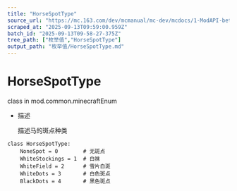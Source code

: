 ```yaml
---
title: "HorseSpotType"
source_url: "https://mc.163.com/dev/mcmanual/mc-dev/mcdocs/1-ModAPI-beta/%E6%9E%9A%E4%B8%BE%E5%80%BC/HorseSpotType.html?catalog=1"
scraped_at: "2025-09-13T09:59:00.959Z"
batch_id: "2025-09-13T09-58-27-375Z"
tree_path: ["枚举值","HorseSpotType"]
output_path: "枚举值/HorseSpotType.md"
---
```


#  HorseSpotType

class in mod.common.minecraftEnum

*   描述
    
    描述马的斑点种类
    

```
class HorseSpotType:
	NoneSpot = 0  		# 无斑点
	WhiteStockings = 1  # 白袜
	WhiteField = 2  	# 雪片白斑
	WhiteDots = 3  		# 白色斑点
	BlackDots = 4 	 	# 黑色斑点


```